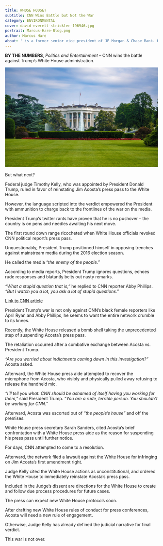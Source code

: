 ```yaml
---
title: WHOSE HOUSE?
subtitle: CNN Wins Battle but Not the War
category: ENVIRONMENTAL
cover: david-everett-strickler-196946.jpg
portrait: Marcus-Hare-Blog.png
author: Marcus Hare 
about: ' is a former senior vice president of JP Morgan & Chase Bank. He over 15 years in management with finance, sales, marketing and non-profit organizations.'
---
```


**BY THE NUMBERS**, *Politics and Entertainment* – CNN wins the battle against Trump’s White House administration.

![unsplash.com](./david-everett-strickler-196946.jpg)

But what next?

Federal judge Timothy Kelly, who was appointed by President Donald Trump, ruled in favor of reinstating Jim Acosta’s press pass to the White House.

However, the language scripted into the verdict empowered the President with ammunition to charge back to the frontlines of the war on the media. 

President Trump’s twitter rants have proven that he is no pushover – the country is on pens and needles awaiting his next move.

The first round down range ricocheted when White House officials revoked CNN political report’s press pass.

Unquestionably, President Trump positioned himself in opposing trenches against mainstream media during the 2016 election season.

He called the media *“the enemy of the people.”*

According to media reports, President Trump ignores questions, echoes rude responses and blatantly belts out nasty remarks. 

*“What a stupid question that is,”* he replied to CNN reporter Abby Phillips. *“But I watch you a lot, you ask a lot of stupid questions.”*

[Link to CNN article]('https://www.cnn.com/videos/politics/2018/11/09/trump-press-gaggle-abby-phillip-stupid-question-response-vpx.cnn')

President Trump’s war is not only against CNN’s black female reporters like April Ryan and Abby Phillips, he seems to want the entire network crumble to its knees.

Recently, the White House released a bomb shell taking the unprecedented step of suspending Acosta’s press pass.  

The retaliation occurred after a combative exchange between Acosta vs. President Trump.

*“Are you worried about indictments coming down in this investigation?”* Acosta asked.

Afterward, the White House press aide attempted to recover the microphone from Acosta, who visibly and physically pulled away refusing to release the handheld mic.

*“I’ll tell you what. CNN should be ashamed of itself having you working for them,”* said President Trump. *“You are a rude, terrible person. You shouldn’t be working for CNN.”*

Afterward, Acosta was escorted out of *“the people’s house”* and off the premises. 

White House press secretary Sarah Sanders, cited Acosta’s brief confrontation with a White House press aide as the reason for suspending his press pass until further notice.  

For days, CNN attempted to come to a resolution.  

Afterward, the network filed a lawsuit against the White House for infringing on Jim Acosta’s first amendment right.  

Judge Kelly cited the White House actions as unconstitutional, and ordered the White House to immediately reinstate Acosta’s press pass.  

Included in the Judge’s dissent are directions for the White House to create and follow due process procedures for future cases.

The press can expect new White House protocols soon.

After drafting new White House rules of conduct for press conferences, Acosta will need a new rule of engagement.

Otherwise, Judge Kelly has already defined the judicial narrative for final verdict.

This war is not over.
